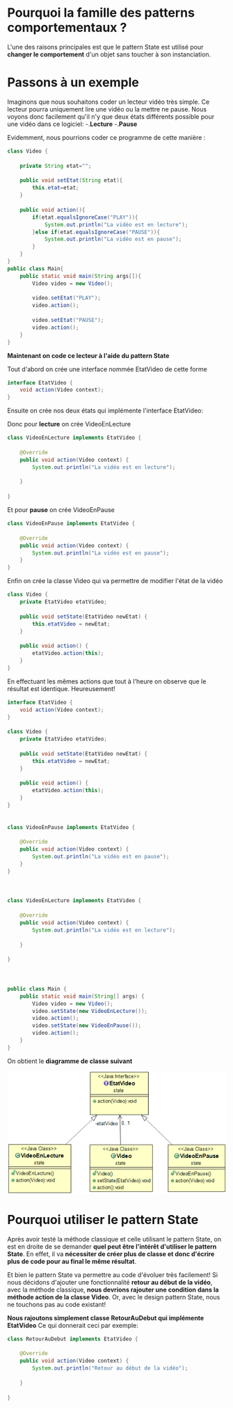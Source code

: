 
# Pourquoi la famille des patterns comportementaux ?

L'une des raisons principales est que le pattern State est utilisé pour **changer le comportement** d'un objet sans toucher à son instanciation.


# Passons à un exemple

Imaginons que nous souhaitons coder un lecteur vidéo très simple. Ce lecteur pourra uniquement lire une vidéo ou la mettre ne pause.
Nous voyons donc facilement qu'il n'y que deux états différents possible pour une vidéo dans ce logiciel:
-.**Lecture**
-.**Pause**

Evidemment, nous pourrions coder ce programme de cette manière :
``` java runnable 
class Video {

	private String etat="";

	public void setEtat(String etat){
		this.etat=etat;
	}

	public void action(){
		if(etat.equalsIgnoreCase("PLAY")){
			System.out.println("La vidéo est en lecture");
		}else if(etat.equalsIgnoreCase("PAUSE")){
			System.out.println("La vidéo est en pause");
		}
	}
}
public class Main{
	public static void main(String args[]){
		Video video = new Video();

		video.setEtat("PLAY");
		video.action();

		video.setEtat("PAUSE");
		video.action();
	}
}
```

**Maintenant on code ce lecteur à l'aide du pattern State**

Tout d'abord on crée une interface nommée EtatVideo de cette forme 

``` java
interface EtatVideo {
    void action(Video context);
}
```

Ensuite on crée nos deux états qui implémente l'interface EtatVideo:

Donc pour **lecture** on crée VideoEnLecture
``` java
class VideoEnLecture implements EtatVideo {

	@Override
	public void action(Video context) {
		System.out.println("La vidéo est en lecture");
		
	}

}
```

Et pour **pause** on crée VideoEnPause
``` java
class VideoEnPause implements EtatVideo {

	@Override
	public void action(Video context) {
		System.out.println("La vidéo est en pause");	
	}
}
```

Enfin on crée la classe Video qui va permettre de modifier l'état de la vidéo
``` java
class Video {
	private EtatVideo etatVideo;
	
    public void setState(EtatVideo newEtat) {
        this.etatVideo = newEtat;
    }

    public void action() {
    	etatVideo.action(this);
    }
}
```

En effectuant les mêmes actions que tout à l'heure on observe que le résultat est identique. Heureusement!
``` java runnable 
interface EtatVideo {
    void action(Video context);
}

class Video {
	private EtatVideo etatVideo;
	
    public void setState(EtatVideo newEtat) {
        this.etatVideo = newEtat;
    }

    public void action() {
    	etatVideo.action(this);
    }
}


class VideoEnPause implements EtatVideo {

	@Override
	public void action(Video context) {
		System.out.println("La vidéo est en pause");	
	}
}



class VideoEnLecture implements EtatVideo {

	@Override
	public void action(Video context) {
		System.out.println("La vidéo est en lecture");
		
	}

}



public class Main {
    public static void main(String[] args) {
        Video video = new Video();
        video.setState(new VideoEnLecture());
        video.action();
        video.setState(new VideoEnPause());
        video.action();
    }
}
```
On obtient le **diagramme de classe suivant**


![Diag_design](Screenshot_2.png)

# Pourquoi utiliser le pattern State

Après avoir testé la méthode classique et celle utilisant le pattern State, on est en droite de se demander **quel peut être l'intérêt d'utiliser le pattern State**. En effet, il va **nécessiter de créer plus de classe et donc d'écrire plus de code pour au final le même résultat**.

Et bien le pattern State va permettre au code d'évoluer très facilement!
Si nous décidons d'ajouter une fonctionnalité **retour au début de la vidéo**, avec la méthode classique, **nous devrions rajouter une condition dans la méthode action de la classe Video**. Or, avec le design pattern State, nous ne touchons pas au code existant!

**Nous rajoutons simplement classe RetourAuDebut qui implémente EtatVideo**
Ce qui donnerait ceci par exemple:
``` java
class RetourAuDebut implements EtatVideo {

	@Override
	public void action(Video context) {
		System.out.println("Retour au début de la vidéo");
		
	}

}
```
